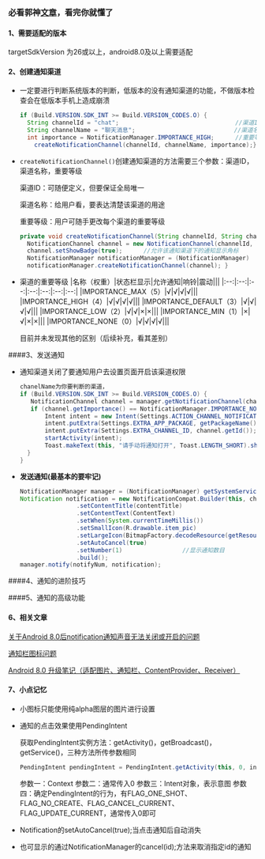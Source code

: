 ### 必看郭神[文章](https://mp.weixin.qq.com/s/Ez-G_9hzUCOjU8rRnsW8SA)，看完你就懂了

#### 1、需要适配的版本

targetSdkVersion 为26或以上，android8.0及以上需要适配

#### 2、创建通知渠道

* 一定要进行判断系统版本的判断，低版本的没有通知渠道的功能，不做版本检查会在低版本手机上造成崩溃

  ```java
  if (Build.VERSION.SDK_INT >= Build.VERSION_CODES.O) {
   	String channelId = "chat";                                 //渠道ID
  	String channelName = "聊天消息";                            //渠道名称
  	int importance = NotificationManager.IMPORTANCE_HIGH;      //重要等级
      createNotificationChannel(channelId, channelName, importance);}
  ```

* `createNotificationChannel()`创建通知渠道的方法需要三个参数：渠道ID，渠道名称，重要等级

  渠道ID：可随便定义，但要保证全局唯一

  渠道名称：给用户看，要表达清楚该渠道的用途

  重要等级：用户可随手更改每个渠道的重要等级

  ```java
  private void createNotificationChannel(String channelId, String channelName, int importance{
    NotificationChannel channel = new NotificationChannel(channelId, channelName, importance);
    channel.setShowBadge(true);      //允许该通知渠道下的通知显示角标
    NotificationManager notificationManager = (NotificationManager)  		      getSystemService(NOTIFICATION_SERVICE);
    notificationManager.createNotificationChannel(channel);	}
  ```

* 渠道的重要等级
  |名称（权重）|状态栏显示|允许通知|响铃|震动|||
  |:--:|:--:|:--:|:--:|:--:|:--:|:--:|
  |IMPORTANCE_MAX（5）|√|√|√|√|||
  |IMPORTANCE_HIGH（4）|√|√|√|√|||
  |IMPORTANCE_DEFAULT（3）|√|√|√|√|||
  |IMPORTANCE_LOW（2）|√|√|×|×|||
  |IMPORTANCE_MIN（1）|×|√|×|×|||
  |IMPORTANCE_NONE（0）|√|√|√|√|||

  目前并未发现其他的区别（后续补充，看其差别）

####3、发送通知

* 通知渠道关闭了要通知用户去设置页面开启该渠道权限

  ```java
  chanelName为你要判断的渠道，
  if (Build.VERSION.SDK_INT >= Build.VERSION_CODES.O) {
     NotificationChannel channel = manager.getNotificationChannel(channelName);
     if (channel.getImportance() == NotificationManager.IMPORTANCE_NONE) {
         Intent intent = new Intent(Settings.ACTION_CHANNEL_NOTIFICATION_SETTINGS);
         intent.putExtra(Settings.EXTRA_APP_PACKAGE, getPackageName());
         intent.putExtra(Settings.EXTRA_CHANNEL_ID, channel.getId());
         startActivity(intent);
         Toast.makeText(this, "请手动将通知打开", Toast.LENGTH_SHORT).show();
  	}
  }
  ```

* **发送通知(最基本的要牢记)**

  ```java
  NotificationManager manager = (NotificationManager) getSystemService(NOTIFICATION_SERVICE);
  Notification notification = new NotificationCompat.Builder(this, channelName)//多了个通知渠道
                  .setContentTitle(contentTitle)
                  .setContentText(ContentText)
                  .setWhen(System.currentTimeMillis())
                  .setSmallIcon(R.drawable.item_pic)
                  .setLargeIcon(BitmapFactory.decodeResource(getResources(), R.drawable.app_icon))
                  .setAutoCancel(true)
                  .setNumber(1)                 //显示通知数目
                  .build();
  manager.notify(notifyNum, notification);
  ```
####4、通知的进阶技巧



####5、通知的高级功能






#### 6、相关文章

[关于Android 8.0后notification通知声音无法关闭或开启的问题](https://blog.csdn.net/fzkf9225/article/details/81119780)

[通知栏图标问题](https://blog.csdn.net/ruyi366/article/details/79081853)

[Android 8.0 升级笔记（适配图片、通知栏、ContentProvider、Receiver）](https://blog.csdn.net/moxiouhao/article/details/79209054)

#### 7、小点记忆

* 小图标只能使用纯alpha图层的图片进行设置

* 通知的点击效果使用PendingIntent

  获取PendingIntent实例方法：getActivity()，getBroadcast()，getService()，三种方法所传参数相同

  ```java
  PendingIntent pendingIntent = PendingIntent.getActivity(this, 0, intent, 0);
  ```

  参数一：Context	参数二：通常传入0	参数三：Intent对象，表示意图	参数四：确定PendingIntent的行为，有FLAG_ONE_SHOT、FLAG_NO_CREATE、FLAG_CANCEL_CURRENT、FLAG_UPDATE_CURRENT，通常传入0即可

* Notification的setAutoCancel(true);当点击通知后自动消失

* 也可显示的通过NotificationManager的cancel(id);方法来取消指定id的通知

  


